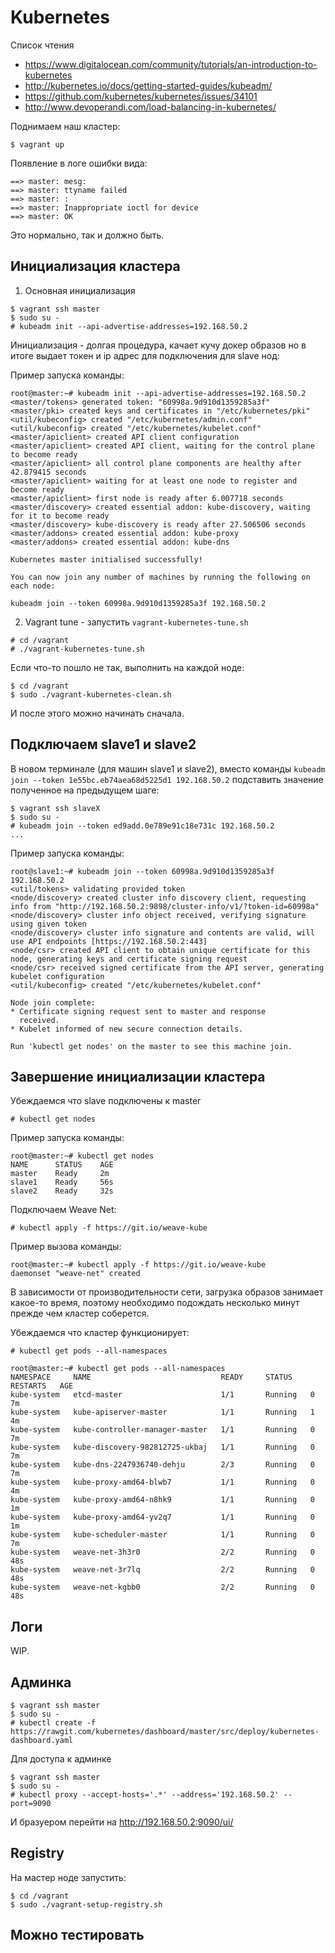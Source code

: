 # Kubernetes

Список чтения
 * https://www.digitalocean.com/community/tutorials/an-introduction-to-kubernetes
 * http://kubernetes.io/docs/getting-started-guides/kubeadm/
 * https://github.com/kubernetes/kubernetes/issues/34101
 * http://www.devoperandi.com/load-balancing-in-kubernetes/

Поднимаем наш кластер:
```
$ vagrant up
```

Появление в логе ошибки вида:
```
==> master: mesg:
==> master: ttyname failed
==> master: :
==> master: Inappropriate ioctl for device
==> master: OK
```
Это нормально, так и должно быть.


## Инициализация кластера

1) Основная инициализация
```
$ vagrant ssh master
$ sudo su -
# kubeadm init --api-advertise-addresses=192.168.50.2
```

Инициализация - долгая процедура, качает кучу докер образов
но в итоге выдает токен и ip адрес для подключения для 
slave нод:

Пример запуска команды:
```
root@master:~# kubeadm init --api-advertise-addresses=192.168.50.2
<master/tokens> generated token: "60998a.9d910d1359285a3f"
<master/pki> created keys and certificates in "/etc/kubernetes/pki"
<util/kubeconfig> created "/etc/kubernetes/admin.conf"
<util/kubeconfig> created "/etc/kubernetes/kubelet.conf"
<master/apiclient> created API client configuration
<master/apiclient> created API client, waiting for the control plane to become ready
<master/apiclient> all control plane components are healthy after 42.879415 seconds
<master/apiclient> waiting for at least one node to register and become ready
<master/apiclient> first node is ready after 6.007718 seconds
<master/discovery> created essential addon: kube-discovery, waiting for it to become ready
<master/discovery> kube-discovery is ready after 27.506506 seconds
<master/addons> created essential addon: kube-proxy
<master/addons> created essential addon: kube-dns

Kubernetes master initialised successfully!

You can now join any number of machines by running the following on each node:

kubeadm join --token 60998a.9d910d1359285a3f 192.168.50.2
```

2) Vagrant tune - запустить `vagrant-kubernetes-tune.sh`
```
# cd /vagrant
# ./vagrant-kubernetes-tune.sh
```

Если что-то пошло не так, выполнить на каждой ноде:
```
$ cd /vagrant
$ sudo ./vagrant-kubernetes-clean.sh
```
И после этого можно начинать сначала.


## Подключаем slave1 и slave2
В новом терминале (для машин slave1 и slave2),
вместо команды `kubeadm join --token 1e55bc.eb74aea68d5225d1 192.168.50.2`
подставить значение полученное на предыдущем шаге:
```
$ vagrant ssh slaveX
$ sudo su -
# kubeadm join --token ed9add.0e789e91c18e731c 192.168.50.2
...
```

Пример запуска команды:
```
root@slave1:~# kubeadm join --token 60998a.9d910d1359285a3f 192.168.50.2
<util/tokens> validating provided token
<node/discovery> created cluster info discovery client, requesting info from "http://192.168.50.2:9898/cluster-info/v1/?token-id=60998a"
<node/discovery> cluster info object received, verifying signature using given token
<node/discovery> cluster info signature and contents are valid, will use API endpoints [https://192.168.50.2:443]
<node/csr> created API client to obtain unique certificate for this node, generating keys and certificate signing request
<node/csr> received signed certificate from the API server, generating kubelet configuration
<util/kubeconfig> created "/etc/kubernetes/kubelet.conf"

Node join complete:
* Certificate signing request sent to master and response
  received.
* Kubelet informed of new secure connection details.

Run 'kubectl get nodes' on the master to see this machine join.
```

## Завершение инициализации кластера

Убеждаемся что slave подключены к master
```
# kubectl get nodes
```

Пример запуска команды:
```
root@master:~# kubectl get nodes
NAME      STATUS    AGE
master    Ready     2m
slave1    Ready     56s
slave2    Ready     32s
```

Подключаем Weave Net:

```
# kubectl apply -f https://git.io/weave-kube
```

Пример вызова команды:
```
root@master:~# kubectl apply -f https://git.io/weave-kube
daemonset "weave-net" created
```

В зависимости от производительности сети, загрузка образов занимает какое-то
время, поэтому необходимо подождать несколько минут прежде чем кластер 
соберется.

Убеждаемся что кластер функционирует:
```
# kubectl get pods --all-namespaces
```

```
root@master:~# kubectl get pods --all-namespaces
NAMESPACE     NAME                             READY     STATUS    RESTARTS   AGE
kube-system   etcd-master                      1/1       Running   0          7m
kube-system   kube-apiserver-master            1/1       Running   1          4m
kube-system   kube-controller-manager-master   1/1       Running   0          7m
kube-system   kube-discovery-982812725-ukbaj   1/1       Running   0          7m
kube-system   kube-dns-2247936740-dehju        2/3       Running   0          7m
kube-system   kube-proxy-amd64-blwb7           1/1       Running   0          4m
kube-system   kube-proxy-amd64-n8hk9           1/1       Running   0          1m
kube-system   kube-proxy-amd64-yv2q7           1/1       Running   0          1m
kube-system   kube-scheduler-master            1/1       Running   0          7m
kube-system   weave-net-3h3r0                  2/2       Running   0          48s
kube-system   weave-net-3r7lq                  2/2       Running   0          48s
kube-system   weave-net-kgbb0                  2/2       Running   0          48s
```

## Логи

WIP.

## Админка

```
$ vagrant ssh master
$ sudo su -
# kubectl create -f https://rawgit.com/kubernetes/dashboard/master/src/deploy/kubernetes-dashboard.yaml
```

Для доступа к админке
```
$ vagrant ssh master
$ sudo su -
# kubectl proxy --accept-hosts='.*' --address='192.168.50.2' --port=9090
```

И бразуером перейти на http://192.168.50.2:9090/ui/

## Registry

На мастер ноде запустить:
```
$ cd /vagrant
$ sudo ./vagrant-setup-registry.sh
```

## Можно тестировать
